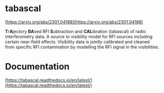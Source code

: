 # tabascal

[https://arxiv.org/abs/2301.04188](https://arxiv.org/abs/2301.04188)

**T**r**A**jectory **BA**sed RFI **S**ubtraction and **CAL**ibration (tabascal)
of radio interferometry data. A source to visibility model for RFI sources
including certain near-field effects. Visibility data is jointly calibrated and
cleaned from specific RFI contamination by modelling the RFI signal in the
visibilities.

# Documentation

[https://tabascal.readthedocs.io/en/latest/](https://tabascal.readthedocs.io/en/latest/)
